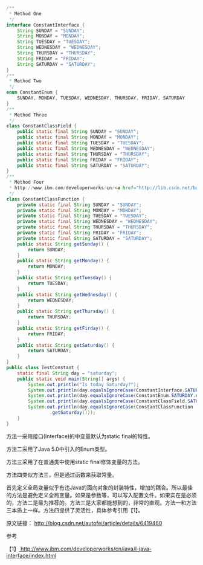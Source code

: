 ``` java
/**
 * Method One
 */  
interface ConstantInterface {  
    String SUNDAY = "SUNDAY";  
    String MONDAY = "MONDAY";  
    String TUESDAY = "TUESDAY";  
    String WEDNESDAY = "WEDNESDAY";  
    String THURSDAY = "THURSDAY";  
    String FRIDAY = "FRIDAY";  
    String SATURDAY = "SATURDAY";  
}  
/**
 * Method Two  
 */  
enum ConstantEnum {  
    SUNDAY, MONDAY, TUESDAY, WEDNESDAY, THURSDAY, FRIDAY, SATURDAY  
}  
/**
 * Method Three
 */  
class ConstantClassField {  
    public static final String SUNDAY = "SUNDAY";  
    public static final String MONDAY = "MONDAY";  
    public static final String TUESDAY = "TUESDAY";  
    public static final String WEDNESDAY = "WEDNESDAY";  
    public static final String THURSDAY = "THURSDAY";  
    public static final String FRIDAY = "FRIDAY";  
    public static final String SATURDAY = "SATURDAY";  
}  
/**
 * Method Four
 * http://www.ibm.com/developerworks/cn/<a href="http://lib.csdn.net/base/javase" class='replace_word' title="Java SE知识库" target='_blank' style='color:#df3434; font-weight:bold;'>Java</a>/l-java-interface/index.html
 */  
class ConstantClassFunction {  
    private static final String SUNDAY = "SUNDAY";  
    private static final String MONDAY = "MONDAY";  
    private static final String TUESDAY = "TUESDAY";  
    private static final String WEDNESDAY = "WEDNESDAY";  
    private static final String THURSDAY = "THURSDAY";  
    private static final String FRIDAY = "FRIDAY";  
    private static final String SATURDAY = "SATURDAY";  
    public static String getSunday() {  
        return SUNDAY;  
    }  
    public static String getMonday() {  
        return MONDAY;  
    }  
    public static String getTuesday() {  
        return TUESDAY;  
    }  
    public static String getWednesday() {  
        return WEDNESDAY;  
    }  
    public static String getThursday() {  
        return THURSDAY;  
    }  
    public static String getFirday() {  
        return FRIDAY;  
    }  
    public static String getSaturday() {  
        return SATURDAY;  
    }  
}  
public class TestConstant {  
    static final String day = "saturday";  
    public static void main(String[] args) {  
        System.out.println("Is today Saturday?");  
        System.out.println(day.equalsIgnoreCase(ConstantInterface.SATURDAY));  
        System.out.println(day.equalsIgnoreCase(ConstantEnum.SATURDAY.name()));  
        System.out.println(day.equalsIgnoreCase(ConstantClassField.SATURDAY));  
        System.out.println(day.equalsIgnoreCase(ConstantClassFunction  
                .getSaturday()));  
    }  
}  
```

方法一采用接口(Interface)的中变量默认为static final的特性。

方法二采用了Java 5.0中引入的Enum类型。

方法三采用了在普通类中使用static final修饰变量的方法。

方法四类似方法三，但是通过函数来获取常量。



首先定义全局变量似乎有违Java的面向对象的封装特性，增加的耦合。所以最佳的方法是避免定义全局变量。如果是参数等，可以写入配置文件。如果实在是必须的，方法二是最为推荐的。方法三是大家都能想到的，非常的直观。方法一和方法三本质上一样。方法四提供了灵活性，具体参考引用【1】。

原文链接：
<a href="http://blog.csdn.net/autofei/article/details/6419460" target="_blank">http://blog.csdn.net/autofei/article/details/6419460</a>  

参考

【1】<a href=" http://www.ibm.com/developerworks/cn/java/l-java-interface/index.html" target="_blank"> http://www.ibm.com/developerworks/cn/java/l-java-interface/index.html</a>
